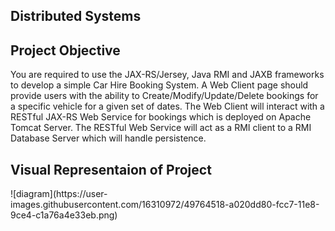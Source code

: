 ## Distributed Systems

<h2>Project Objective</h2>
You are required to use the JAX-RS/Jersey, Java RMI and JAXB frameworks to develop a simple Car Hire
Booking System. A Web Client page should provide users with the ability to Create/Modify/Update/Delete
bookings for a specific vehicle for a given set of dates. The Web Client will interact with a RESTful JAX-RS
Web Service for bookings which is deployed on Apache Tomcat Server. The RESTful Web Service will act as
a RMI client to a RMI Database Server which will handle persistence.

<h2>Visual Representaion of Project</h2>
![diagram](https://user-images.githubusercontent.com/16310972/49764518-a020dd80-fcc7-11e8-9ce4-c1a76a4e33eb.png)
